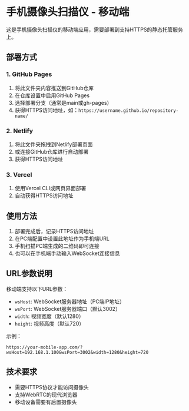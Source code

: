 # 手机摄像头扫描仪 - 移动端

这是手机摄像头扫描仪的移动端应用，需要部署到支持HTTPS的静态托管服务上。

## 部署方式

### 1. GitHub Pages
1. 将此文件夹内容推送到GitHub仓库
2. 在仓库设置中启用GitHub Pages
3. 选择部署分支（通常是main或gh-pages）
4. 获得HTTPS访问地址，如：`https://username.github.io/repository-name/`

### 2. Netlify
1. 将此文件夹拖拽到Netlify部署页面
2. 或连接GitHub仓库进行自动部署
3. 获得HTTPS访问地址

### 3. Vercel
1. 使用Vercel CLI或网页界面部署
2. 自动获得HTTPS访问地址

## 使用方法

1. 部署完成后，记录HTTPS访问地址
2. 在PC端配置中设置此地址作为手机端URL
3. 手机扫描PC端生成的二维码即可连接
4. 也可以在手机端手动输入WebSocket连接信息

## URL参数说明

移动端支持以下URL参数：
- `wsHost`: WebSocket服务器地址（PC端IP地址）
- `wsPort`: WebSocket服务器端口（默认3002）
- `width`: 视频宽度（默认1280）
- `height`: 视频高度（默认720）

示例：
```
https://your-mobile-app.com/?wsHost=192.168.1.100&wsPort=3002&width=1280&height=720
```

## 技术要求

- 需要HTTPS协议才能访问摄像头
- 支持WebRTC的现代浏览器
- 移动设备需要有后置摄像头